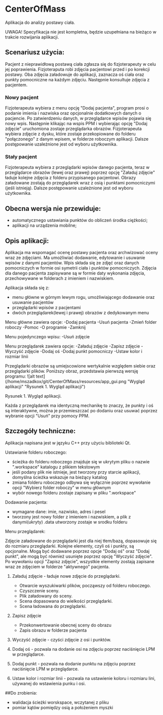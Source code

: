 # CenterOfMass
Aplikacja do analizy postawy ciała.

UWAGA! Specyfikacja nie jest kompletna, będzie uzupełniana na bieżąco w trakcie rozwijania aplikacji.

## Scenariusz użycia:

Pacjent z nieprawidłową postawą ciała zgłasza się do fizjoterapeuty w celu jej poprawienia.
Fizjoteraputa robi zdjęcia pacjentowi przed i po korekcji postawy.
Oba zdjęcia załadowuje do aplikacji, zaznacza oś ciała oraz punkty pomocniczne na każdym zdjęciu.
Następnie konsultuje zdjęcia z pacjentem.

### Nowy pacjent
Fizjoterapeuta wybiera z menu opcję "Dodaj pacjenta", program prosi o podanie imienia i nazwiska oraz opcjonalnie dodatkowych danych o pacjencie.
Po zatwierdzeniu danych, w przeglądarce wpisów pojawia się nowy wpis.
Następnie klikając na wspis PPM i wybierając opcję "Dodaj zdjęcie" uruchomiona zostaje przeglądarka obrazów. Fizjoterapeuta wybiera zdjęcie z dysku, które zostaje przekopiowane do folderu "połączonego" z danym wpisem, w folderze roboczym aplikacji.
Dalsze postępowanie uzależnione jest od wyboru użytkownika.

### Stały pacjent
Fizjoterapeuta wybiera z przeglądarki wpisów danego pacjenta, teraz w przeglądarce obrazów (lewej oraz prawej) poprzez opcję "Załaduj zdjęcie" ładuje kolejne zdjęcia z folderu przypisanego pacjentowi.
Obrazy załadowane zostają do przeglądarek wraz z osią i punktami pomocniczymi (jeśli istnieją).
Dalsze postępowanie uzależnione jest od wyboru użytkownika.

## Obecna wersja nie przewiduje:

- automatycznego ustawiania punktów do obliczeń środka ciężkości;
- aplikacji na urządzenia mobilne;


## Opis aplikacji:

Aplikacja ma wspomagać ocenę postawy pacjenta oraz archwizować oceny wraz ze zdjęciami.
Ma umożliwiać dodawanie, edytowanie i usuwanie wpisów  z danymi pacjentów.
Wpis składa się ze zdjęć oraz danych pomocniczych w formie osi symetrii ciała i punktów pomocniczych.
Zdjęcia dla danego pacjenta zapisywane są w formie daty wykonania zdjęcia, przechowywane w folderach z imieniem i nazwiskiem.

Aplikacja składa się z:
- menu główne w górnym lewym rogu, umożliwiającego dodawanie oraz usuwanie pacjentów
- przeglądarki wpisów z pacjentami
- dwóch przeglądarek(lewej i prawej) obrazów z dedykowanym menu

Menu główne zawiera opcje:
-Dodaj pacjenta
-Usuń pacjenta
-Zmień folder roboczy
-Pomoc
-O programie
-Zamknij

Menu pojedynczego wpisu:
-Usuń zdjęcie

Menu przeglądarek zawiera opcje:
-Załaduj zdjęcie
-Zapisz zdjęcie
-Wyczyść zdjęcie
-Dodaj oś
-Dodaj punkt pomocniczy
-Ustaw kolor i rozmiar linii

Przeglądarki obrazów są umiejscowione wertykalnie względem siebie oraz przeglądarki plików.
Poniższy obraz, przedstawia pierwszą wersję programu:
![alt text](/home/mszadkox/git/CenterOfMass/resources/app_gui.png "Wygląd aplikacji" "Rysunek 1. Wygląd aplikacji")

Rysunek 1. Wygląd aplikacji.

Każda z przeglądarek ma identyczną mechanikę to znaczy, że punkty i oś są interaktywne, można je przemieszczać po dodaniu oraz usuwać poprzez wybranie opcji "Usuń" przy pomocy PPM.

## Szczegóły techniczne:

Aplikacja napisana jest w języku C++ przy użyciu biblioteki Qt.

Ustawianie folderu roboczego:
- ścieżka do folderu roboczego znajduje się w ukrytym pliku o nazwie ".workspace" katalogu z plikiem tekstowym
- jeśli podany plik nie istnieje, jest tworzony przy starcie aplikacji, domyślna ścieżka wskazuje na bieżący katalog
- zmiana folderu roboczego odbywa się wyłącznie poprzez wywołanie opcji "Wybierz folder roboczy" w menu głównym
- wybór nowego folderu zostaje zapisany w pliku ".workspace"

Dodawanie pacjenta:
- wymagane dane: imie, nazwisko, adres i pesel
- tworzony jest nowy folder z imieniem i nazwiskiem, a plik z danymi(ukryty) .data utworzony zostaje w srodku folderu


Menu przeglądarek:

Zdjęcie załadowane do przeglądarki jest dla niej tłem/bazą,
dopasowuje się do rozmiaru przeglądarki.
Kolejne elementy, czyli oś i punkty, są opcjonalne.
Mogą być dodawane poprzez opcje "Dodaj oś" oraz "Dodaj punkt",
ale mogą być również usunięte poprzez opcję "Wyczyść zdjęcie".
Po wywołaniu opcji "Zapisz zdjęcie", wszystkie elementy zostają
zapisane wraz ze zdjęciem w folderze "aktywnego" pacjenta.


1. Załaduj zdjęcie - ładuje nowe zdjęcie do przeglądarki.
    - Otwarcie wyszukiwarki plików, począwszy od folderu roboczego.
    - Czyszczenie sceny.
    - Plik załadowany do sceny.
    - Scena dopasowana do wielkości przeglądarki.
    - Scena ładowana do przeglądarki.

2. Zapisz zdjęcie
    - Przekonwertowanie obecnej sceny do obrazu
    - Zapis obrazu w folderze pacjenta

3. Wyczyść zdjęcie - czyści zdjęcie z osi i punktów.

4. Dodaj oś - pozwala na dodanie osi na zdjęciu poprzez naciśnięcie LPM w przeglądarce.

5. Dodaj punkt - pozwala na dodanie punktu na zdjęciu poprzez naciśnięcie LPM w przeglądarce.

6. Ustaw kolor i rozmiar linii - pozwala na ustawienie koloru i rozmiaru lini, używanej do wstawienia punku i osi.

##Do zrobienia:

 - walidacja ścieżki worskspace, wczytanej z pliku
 - pomiar kątów pomiędzy osią a położeniem myszki
